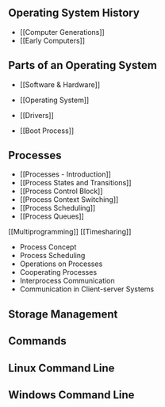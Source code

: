 ## Operating System History
- [[Computer Generations]]
- [[Early Computers]]

## Parts of an Operating System
- [[Software & Hardware]]


- [[Operating System]]
- [[Drivers]]
- [[Boot Process]]

## Processes
- [[Processes - Introduction]]
- [[Process States and Transitions]]
- [[Process Control Block]]
- [[Process Context Switching]]
- [[Process Scheduling]]
- [[Process Queues]]

[[Multiprogramming]]
[[Timesharing]]
- Process Concept
- Process Scheduling
- Operations on Processes
- Cooperating Processes
- Interprocess Communication
- Communication in Client-server Systems


## Storage Management


## Commands


## Linux Command Line


## Windows Command Line


